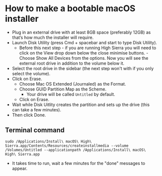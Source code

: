 # How to make a bootable macOS installer

 - Plug in an external drive with at least 8GB space (preferably 12GB) as that’s how much the installer will require.
 - Launch Disk Utility (press Cmd + spacebar and start to type Disk Utility).
   - Before this next step - if you are running High Sierra you will need to click on the View drop down below the close minimise buttons.    - Choose Show All Devices from the options. Now you will see the external root drive in addition to the volume below it.
 - Select the root drive in the sidebar (the next step won't with if you only select the volume).
 - Click on Erase.
   - Choose Mac OS Extended (Journaled) as the Format.
   - Choose GUID Partition Map as the Scheme.
     - Your drive will be called `Untitled` by default.
   - Click on Erase.
 - Wait while Disk Uitlity creates the partition and sets up the drive (this can take a few minutes).
 - Then click Done.
 
 ## Terminal command
 `sudo /Applications/Install\ macOS\ High\ Sierra.app/Contents/Resources/createinstallmedia --volume /Volumes/Untitled --applicationpath /Applications/Install\ macOS\ High\ Sierra.app`
 - It takes time to run, wait a few minutes for the "done" messages to appear.
